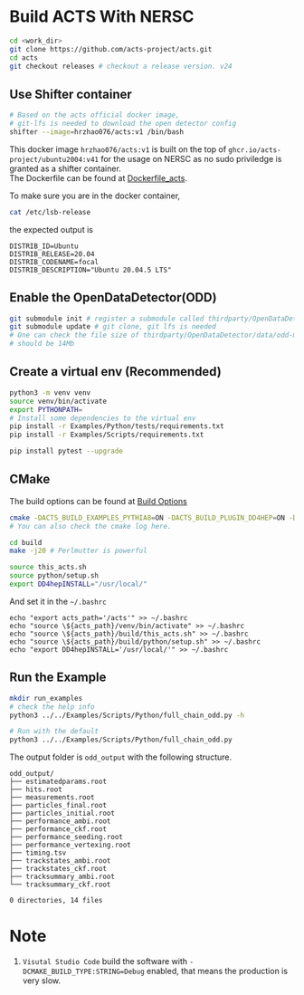 # Build ACTS With NERSC

``` bash
cd <work_dir>
git clone https://github.com/acts-project/acts.git
cd acts 
git checkout releases # checkout a release version. v24
```

## Use Shifter container 

``` bash
# Based on the acts official docker image, 
# git-lfs is needed to download the open detector config 
shifter --image=hrzhao076/acts:v1 /bin/bash
```
This docker image `hrzhao076/acts:v1` is built on the top of `ghcr.io/acts-project/ubuntu2004:v41` for the usage on NERSC as no sudo priviledge is granted as a shifter container.   
The Dockerfile can be found at [Dockerfile_acts](./Dockerfile_acts). 

To make sure you are in the docker container, 
``` bash
cat /etc/lsb-release
```

the expected output is 
```
DISTRIB_ID=Ubuntu
DISTRIB_RELEASE=20.04
DISTRIB_CODENAME=focal
DISTRIB_DESCRIPTION="Ubuntu 20.04.5 LTS"
```

## Enable the OpenDataDetector(ODD)

``` bash 
git submodule init # register a submodule called thirdparty/OpenDataDetector 
git submodule update # git clone, git lfs is needed  
# One can check the file size of thirdparty/OpenDataDetector/data/odd-material-maps.root
# should be 14Mb

```

## Create a virtual env (Recommended)
``` bash 
python3 -m venv venv
source venv/bin/activate
export PYTHONPATH=
# Install some dependencies to the virtual env
pip install -r Examples/Python/tests/requirements.txt
pip install -r Examples/Scripts/requirements.txt

pip install pytest --upgrade
```

## CMake 

The build options can be found at [Build Options](https://acts.readthedocs.io/en/latest/getting_started.html#build-options)
``` bash
cmake -DACTS_BUILD_EXAMPLES_PYTHIA8=ON -DACTS_BUILD_PLUGIN_DD4HEP=ON -DACTS_BUILD_PLUGIN_JSON=ON -DACTS_BUILD_PLUGIN_TGEO=ON -DACTS_BUILD_EXAMPLES=ON -DACTS_BUILD_EXAMPLES_DD4HEP=ON -DACTS_BUILD_EXAMPLES_GEANT4=ON -DACTS_BUILD_INTEGRATIONTESTS=OFF -DACTS_BUILD_UNITTESTS=OFF -DACTS_BUILD_FATRAS_GEANT4=ON -DACTS_BUILD_EXAMPLES_PYTHON_BINDINGS=ON -DACTS_BUILD_ODD=ON -DCMAKE_BUILD_TYPE=Release -DCMAKE_CXX_STANDARD=17 -S . -B build/
# You can also check the cmake log here. 

cd build
make -j20 # Perlmutter is powerful 
```

``` bash
source this_acts.sh
source python/setup.sh
export DD4hepINSTALL="/usr/local/"

```

And set it in the `~/.bashrc`
```
echo "export acts_path='/acts'" >> ~/.bashrc 
echo "source \${acts_path}/venv/bin/activate" >> ~/.bashrc  
echo "source \${acts_path}/build/this_acts.sh" >> ~/.bashrc  
echo "source \${acts_path}/build/python/setup.sh" >> ~/.bashrc  
echo "export DD4hepINSTALL='/usr/local/'" >> ~/.bashrc  
```

## Run the Example

``` bash
mkdir run_examples
# check the help info
python3 ../../Examples/Scripts/Python/full_chain_odd.py -h

# Run with the default
python3 ../../Examples/Scripts/Python/full_chain_odd.py 
```

The output folder is `odd_output` with the following structure.  

```
odd_output/
├── estimatedparams.root
├── hits.root
├── measurements.root
├── particles_final.root
├── particles_initial.root
├── performance_ambi.root
├── performance_ckf.root
├── performance_seeding.root
├── performance_vertexing.root
├── timing.tsv
├── trackstates_ambi.root
├── trackstates_ckf.root
├── tracksummary_ambi.root
└── tracksummary_ckf.root

0 directories, 14 files

```

# Note 
1. `Visutal Studio Code` build the software with `-DCMAKE_BUILD_TYPE:STRING=Debug` enabled, that means the production is very slow.  